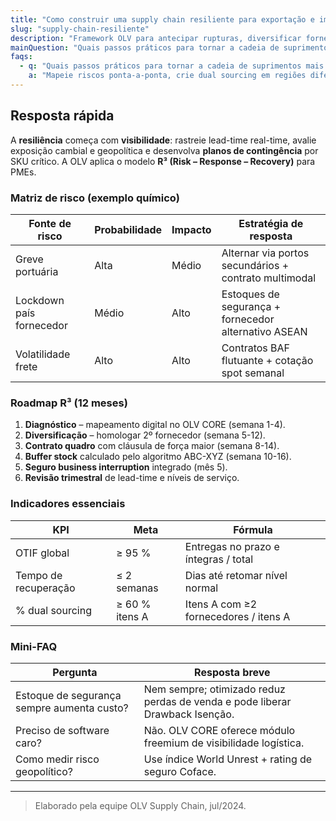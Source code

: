 ```yaml
---
title: "Como construir uma supply chain resiliente para exportação e importação"
slug: "supply-chain-resiliente"
description: "Framework OLV para antecipar rupturas, diversificar fornecedores e proteger margens."
mainQuestion: "Quais passos práticos para tornar a cadeia de suprimentos mais resiliente?"
faqs:
  - q: "Quais passos práticos para tornar a cadeia de suprimentos mais resiliente?"
    a: "Mapeie riscos ponta-a-ponta, crie dual sourcing em regiões diferentes, estabeleça estoques de segurança dinâmicos e use contratos flexíveis com transportadores."
---
```


## Resposta rápida

A **resiliência** começa com **visibilidade**: rastreie lead-time real-time, avalie exposição cambial e geopolítica e desenvolva **planos de contingência** por SKU crítico. A OLV aplica o modelo **R³ (Risk – Response – Recovery)** para PMEs.

### Matriz de risco (exemplo químico)

| Fonte de risco | Probabilidade | Impacto | Estratégia de resposta |
| --- | --- | --- | --- |
| Greve portuária | Alta | Médio | Alternar via portos secundários + contrato multimodal |
| Lockdown país fornecedor | Médio | Alto | Estoques de segurança + fornecedor alternativo ASEAN |
| Volatilidade frete | Alto | Alto | Contratos BAF flutuante + cotação spot semanal |

### Roadmap R³ (12 meses)

1. **Diagnóstico** – mapeamento digital no OLV CORE (semana 1-4).  
2. **Diversificação** – homologar 2º fornecedor (semana 5-12).  
3. **Contrato quadro** com cláusula de força maior (semana 8-14).  
4. **Buffer stock** calculado pelo algoritmo ABC-XYZ (semana 10-16).  
5. **Seguro business interruption** integrado (mês 5).  
6. **Revisão trimestral** de lead-time e níveis de serviço.

### Indicadores essenciais

| KPI | Meta | Fórmula |
| --- | --- | --- |
| OTIF global | ≥ 95 % | Entregas no prazo e íntegras / total |
| Tempo de recuperação | ≤ 2 semanas | Dias até retomar nível normal |
| % dual sourcing | ≥ 60 % itens A | Itens A com ≥2 fornecedores / itens A |

### Mini-FAQ

| Pergunta | Resposta breve |
| --- | --- |
| Estoque de segurança sempre aumenta custo? | Nem sempre; otimizado reduz perdas de venda e pode liberar Drawback Isenção. |
| Preciso de software caro? | Não. OLV CORE oferece módulo freemium de visibilidade logística. |
| Como medir risco geopolítico? | Use índice World Unrest + rating de seguro Coface. |

---
> Elaborado pela equipe OLV Supply Chain, jul/2024. 